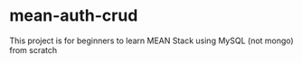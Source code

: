 # mean-auth-crud
This project is for beginners to learn MEAN Stack using MySQL (not mongo) from scratch
